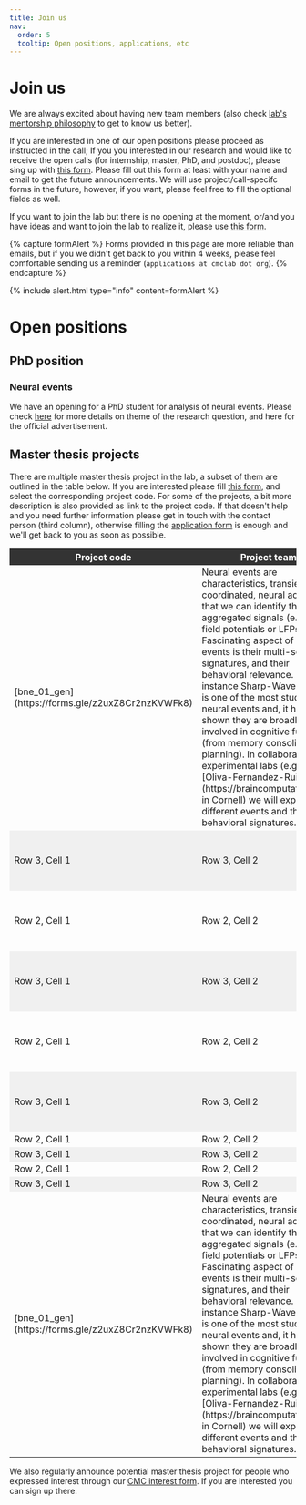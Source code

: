 ```yaml
---
title: Join us
nav:
  order: 5
  tooltip: Open positions, applications, etc
---
```


# Join us


We are always excited about having new team members (also check [lab's mentorship philosophy](/join/mentorshipPhylo) to get to know us better). 

If you are interested in one of our open positions please proceed as instructed in the call; 
If you you interested in our research and would like to receive the open calls (for internship, master, PhD, and postdoc), please sing up with [this form](https://docs.google.com/forms/d/e/1FAIpQLSd8V5Mu8d-JwZXjs_Ck5toLl0IBg5pTpTrZs4A_QW-71pi13A/viewform?usp=sf_link).
Please fill out this form at least with your name and email to get the future announcements. We will use project/call-specifc forms in the future, however, if you want, please feel free to fill the optional fields as well.

If you want to join the lab but there is no opening at the moment, or/and you have ideas and want to join the lab to realize it, please use [this form](https://docs.google.com/forms/d/e/1FAIpQLSd8V5Mu8d-JwZXjs_Ck5toLl0IBg5pTpTrZs4A_QW-71pi13A/viewform?usp=sf_link). 
<!-- These forms are more reliable than emails, but if you we didn't get back to you within 4 weeks, please feel comfortable sending us a reminder (<tt>`applications at cmclab dot org`</tt>). -->

{% capture formAlert %}
Forms provided in this page are more reliable than emails, but if you we didn't get back to you within 4 weeks, please feel comfortable sending us a reminder (<tt>`applications at cmclab dot org`</tt>).
{% endcapture %}

{%
  include alert.html
  type="info"
  content=formAlert
%}

# Open positions
## PhD position
### Neural events
We have an opening for a PhD student for analysis of neural events. Please check [here](/join/bne_phd_202310) for more details on theme of the research question, and here for the official advertisement.

## Master thesis projects

There are multiple master thesis project in the lab, a subset of them are outlined in the table below. 
If you are interested please fill [this form](https://docs.google.com/forms/d/e/1FAIpQLSd8V5Mu8d-JwZXjs_Ck5toLl0IBg5pTpTrZs4A_QW-71pi13A/viewform?usp=sf_link), and select the corresponding project code. 
For some of the projects, a bit more description is also provided as link to the project code.
If that doesn't help and you need further information please get in touch with the contact person (third column), otherwise filling the [application form](https://forms.gle/z2uxZ8Cr2nzKVWFk8) is enough and we'll get back to you as soon as possible.

<table>
<!-- header -->
<tr style="background-color: #333; color: white;">
<th>Project code</th>
<th>Project team</th>
<th>Contact</th>
</tr>
<!-- start of block -->
<!-- start of row -->
<!-- neural event -->
<tr>
<td>
[bne_01_gen](https://forms.gle/z2uxZ8Cr2nzKVWFk8)
</td>
 <td style="text-align: left;">
Neural events are characteristics, transient, coordinated, neural activities that we can identify them in aggregated signals (e.g., local field potentials or LFPs). 
Fascinating aspect of neural events is their multi-scale signatures, and their behavioral relevance.
For instance Sharp-Wave Ripples is one of the most studied neural events and, it has been shown they are broadly involved in cognitive functions (from memory consolidation to  planning). 
	In collaboration with experimental labs (e.g., [Oliva-Fernandez-Ruiz lab](https://braincomputation.org/) in Cornell) we will explore different events and their behavioral signatures. 
</td>
<td>
{%
include portrait.html
lookup="shervin-safavi"
style="tiny"
%}
</td>
</tr>
<!-- end of row -->
<tr style="background-color: #f0f0f0;">
<td>Row 3, Cell 1</td>
<td>Row 3, Cell 2</td>
<td>
{%
include portrait.html
lookup="shervin-safavi"
style="tiny"
%}
</td>
</tr>
<tr>
<td>
Row 2, Cell 1
</td>
<td>Row 2, Cell 2</td>
<td>
{%
include portrait.html
lookup="shervin-safavi"
style="tiny"
%}
</td>
<!-- end of block -->
</tr>
<tr style="background-color: #f0f0f0;">
<td>Row 3, Cell 1</td>
<td>Row 3, Cell 2</td>
<td>
{%
include portrait.html
lookup="shervin-safavi"
style="tiny"
%}
</td>
</tr>
<tr>
<td>
Row 2, Cell 1
</td>
<td>Row 2, Cell 2</td>
<td>
{%
include portrait.html
lookup="shervin-safavi"
style="tiny"
%}
</td>
</tr>
<tr style="background-color: #f0f0f0;">
<td>Row 3, Cell 1</td>
<td>Row 3, Cell 2</td>
<td>
{%
include portrait.html
lookup="shervin-safavi"
style="tiny"
%}
</td>
</tr>
<tr>
<td>Row 2, Cell 1</td>
<td>Row 2, Cell 2</td>
<td>Row 2, Cell 3</td>
</tr>
<tr style="background-color: #f0f0f0;">
<td>Row 3, Cell 1</td>
<td>Row 3, Cell 2</td>
<td>Row 3, Cell 3</td>
</tr>
<tr>
<td>Row 2, Cell 1</td>
<td>Row 2, Cell 2</td>
<td>Row 2, Cell 3</td>
</tr>
<tr style="background-color: #f0f0f0;">
<td>Row 3, Cell 1</td>
<td>Row 3, Cell 2</td>
<td>Row 3, Cell 3</td>
</tr>
<!-- start of row -->
<tr>
<td>
[bne_01_gen](https://forms.gle/z2uxZ8Cr2nzKVWFk8)
</td>
 <td style="text-align: left;">
Neural events are characteristics, transient, coordinated, neural activities that we can identify them in aggregated signals (e.g., local field potentials or LFPs). 
Fascinating aspect of neural events is their multi-scale signatures, and their behavioral relevance.
For instance Sharp-Wave Ripples is one of the most studied neural events and, it has been shown they are broadly involved in cognitive functions (from memory consolidation to  planning). 
	In collaboration with experimental labs (e.g., [Oliva-Fernandez-Ruiz lab](https://braincomputation.org/) in Cornell) we will explore different events and their behavioral signatures. 
</td>
<td>
{%
include portrait.html
lookup="shervin-safavi"
style="tiny"
%}
</td>
</tr>
<!-- end of row -->
</table>




We also regularly announce potential master thesis project for people who expressed interest through our [CMC interest form](https://docs.google.com/forms/d/e/1FAIpQLSd8V5Mu8d-JwZXjs_Ck5toLl0IBg5pTpTrZs4A_QW-71pi13A/viewform?usp=sf_link). 
If you are interested you can sign up there.


